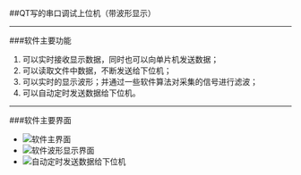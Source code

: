 ##QT写的串口调试上位机（带波形显示）
****
###软件主要功能
1. 可以实时接收显示数据，同时也可以向单片机发送数据；
2. 可以读取文件中数据，不断发送给下位机；
3. 可以实时的显示波形；并通过一些软件算法对采集的信号进行滤波；
4. 可以自动定时发送数据给下位机。

****
###软件主要界面
* ![软件主界面](https://github.com/zhouguangfu09/SerialPortQT/tree/master/png/1.png)
* ![软件波形显示界面](https://github.com/zhouguangfu09/SerialPortQT/tree/master/png/2.png)
* ![自动定时发送数据给下位机](https://github.com/zhouguangfu09/SerialPortQT/tree/master/png/3.png)
